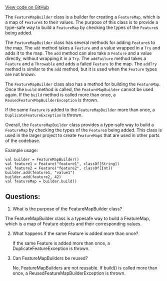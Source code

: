 [View code on GitHub](https://github.com/misbahsy/the-algorithm/product-mixer/core/src/main/scala/com/twitter/product_mixer/core/feature/featuremap/FeatureMapBuilder.scala)

The `FeatureMapBuilder` class is a builder for creating a `FeatureMap`, which is a map of `Feature`s to their values. The purpose of this class is to provide a type-safe way to build a `FeatureMap` by checking the types of the `Feature`s being added. 

The `FeatureMapBuilder` class has several methods for adding `Feature`s to the map. The `add` method takes a `Feature` and a value wrapped in a `Try` and adds it to the map. The `add` method can also take a `Feature` and a value directly, without wrapping it in a `Try`. The `addFailure` method takes a `Feature` and a `Throwable` and adds a failed `Feature` to the map. The `addTry` method is similar to the `add` method, but it is used when the `Feature` types are not known. 

The `FeatureMapBuilder` class also has a method for building the `FeatureMap`. Once the `build` method is called, the `FeatureMapBuilder` cannot be used again. If the `build` method is called more than once, a `ReusedFeatureMapBuilderException` is thrown.

If the same `Feature` is added to the `FeatureMapBuilder` more than once, a `DuplicateFeatureException` is thrown. 

Overall, the `FeatureMapBuilder` class provides a type-safe way to build a `FeatureMap` by checking the types of the `Feature`s being added. This class is used in the larger project to create `FeatureMap`s that are used in other parts of the codebase. 

Example usage:

```
val builder = FeatureMapBuilder()
val feature1 = Feature("feature1", classOf[String])
val feature2 = Feature("feature2", classOf[Int])
builder.add(feature1, "value1")
builder.add(feature2, 42)
val featureMap = builder.build()
```
## Questions: 
 1. What is the purpose of the FeatureMapBuilder class?
   
   The FeatureMapBuilder class is a typesafe way to build a FeatureMap, which is a map of Feature objects and their corresponding values.

2. What happens if the same Feature is added more than once?
   
   If the same Feature is added more than once, a DuplicateFeatureException is thrown.

3. Can FeatureMapBuilders be reused?
   
   No, FeatureMapBuilders are not reusable. If build() is called more than once, a ReusedFeatureMapBuilderException is thrown.